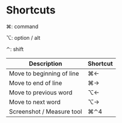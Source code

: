 # Shortcuts #

⌘: command

⌥: option / alt

⌃: shift

| Description               | Shortcut |
| ------------------------- | -------- |
| Move to beginning of line | ⌘←       |
| Move to end of line       | ⌘→       |
| Move to previous word     | ⌥←       |
| Move to next word         | ⌥→       |
| Screenshot / Measure tool | ⌘⌃4      |


